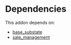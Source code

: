 # Dependencies

This addon depends on:

- [base_substate](https://github.com/bringout/oca-technical)
- [sale_management](https://github.com/bringout/oca-ocb-sale/tree/180760d29eed276994d9dc061dc7089d5bfe0014/odoo-bringout-oca-ocb-sale_management)
